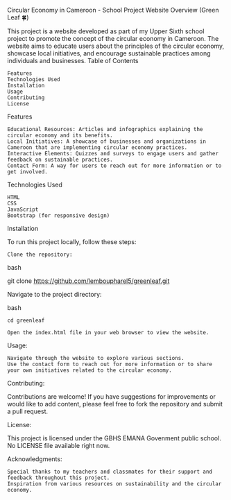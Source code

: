 Circular Economy in Cameroon - School Project Website
Overview (Green Leaf 🍀)

This project is a website developed as part of my Upper Sixth school project to promote the concept of the circular economy in Cameroon. The website aims to educate users about the principles of the circular economy, showcase local initiatives, and encourage sustainable practices among individuals and businesses.
Table of Contents

    Features
    Technologies Used
    Installation
    Usage
    Contributing
    License

Features

    Educational Resources: Articles and infographics explaining the circular economy and its benefits.
    Local Initiatives: A showcase of businesses and organizations in Cameroon that are implementing circular economy practices.
    Interactive Elements: Quizzes and surveys to engage users and gather feedback on sustainable practices.
    Contact Form: A way for users to reach out for more information or to get involved.

Technologies Used

    HTML
    CSS
    JavaScript
    Bootstrap (for responsive design)

Installation

To run this project locally, follow these steps:

    Clone the repository:

bash

git clone https://github.com/lemboupharel5/greenleaf.git

Navigate to the project directory:

bash

    cd greenleaf

    Open the index.html file in your web browser to view the website.

Usage:

    Navigate through the website to explore various sections.
    Use the contact form to reach out for more information or to share your own initiatives related to the circular economy.

Contributing:

Contributions are welcome! If you have suggestions for improvements or would like to add content, please feel free to fork the repository and submit a pull request.

License:

This project is licensed under the GBHS EMANA Govenment public school. No LICENSE file available right now.

Acknowledgments:

    Special thanks to my teachers and classmates for their support and feedback throughout this project.
    Inspiration from various resources on sustainability and the circular economy.
